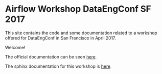 # Airflow Workshop DataEngConf SF 2017

This site contains the code and some documentation related to a workshop offered for DataEngConf in San Francisco in April 2017.

Welcome!

The official documentation can be seen [here](https://airflow.incubator.apache.org/).

The sphinx documentation for this workshop is [here](https://airflow.incubator.apache.org/).








